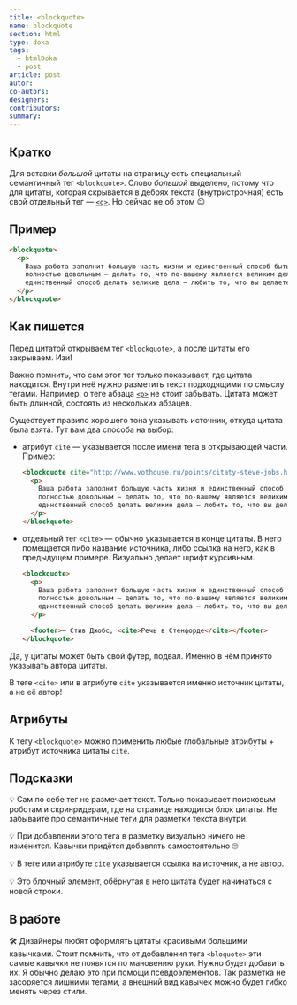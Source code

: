 ```yaml
---
title: <blockquote>
name: blockquote
section: html
type: doka
tags:
  - htmlDoka
  - post
article: post
autor:
co-autors:
designers:
contributors:
summary:
---
```


## Кратко

Для вставки _большой_ цитаты на страницу есть специальный семантичный тег `<blockquote>`. Слово _большой_ выделено, потому что для цитаты, которая скрывается в дебрях текста (внутристрочная) есть свой отдельный тег — [`<q>`](../q). Но сейчас не об этом 😉

## Пример

```html
<blockquote>
  <p>
    Ваша работа заполнит большую часть жизни и единственный способ быть
    полностью довольным – делать то, что по-вашему является великим делом. И
    единственный способ делать великие дела – любить то, что вы делаете.
  </p>
</blockquote>
```

## Как пишется

Перед цитатой открываем тег `<blockquote>`, а после цитаты его закрываем. Изи!

Важно помнить, что сам этот тег только показывает, где цитата находится. Внутри неё нужно разметить текст подходящими по смыслу тегами. Например, о теге абзаца [`<p>`](../p) не стоит забывать. Цитата может быть длинной, состоять из нескольких абзацев.

Существует правило хорошего тона указывать источник, откуда цитата была взята. Тут вам два способа на выбор:

- атрибут `cite` — указывается после имени тега в открывающей части. Пример:

  ```html
  <blockquote cite="http://www.vothouse.ru/points/citaty-steve-jobs.html">
    <p>
      Ваша работа заполнит большую часть жизни и единственный способ быть
      полностью довольным – делать то, что по-вашему является великим делом. И
      единственный способ делать великие дела – любить то, что вы делаете.
    </p>
  </blockquote>
  ```

- отдельный тег `<cite>` — обычно указывается в конце цитаты. В него помещается либо название источника, либо ссылка на него, как в предыдущем примере. Визуально делает шрифт курсивным.

  ```html
  <blockquote>
    <p>
      Ваша работа заполнит большую часть жизни и единственный способ быть
      полностью довольным – делать то, что по-вашему является великим делом. И
      единственный способ делать великие дела – любить то, что вы делаете.
    </p>

    <footer>— Стив Джобс, <cite>Речь в Стенфорде</cite></footer>
  </blockquote>
  ```

Да, у цитаты может быть свой футер, подвал. Именно в нём принято указывать автора цитаты.

В теге `<cite>` или в атрибуте `cite` указывается именно источник цитаты, а не её автор!

## Атрибуты

К тегу `<blockquote>` можно применить любые глобальные атрибуты + атрибут источника цитаты `cite`.

## Подсказки

💡 Сам по себе тег не размечает текст. Только показывает поисковым роботам и скринридерам, где на странице находится блок цитаты. Не забывайте про семантичные теги для разметки текста внутри.

💡 При добавлении этого тега в разметку визуально ничего не изменится. Кавычки придётся добавлять самостоятельно 🙄

💡 В теге или атрибуте `cite` указывается ссылка на источник, а не автор.

💡 Это блочный элемент, обёрнутая в него цитата будет начинаться с новой строки.

## В работе

🛠 Дизайнеры любят оформлять цитаты красивыми большими кавычками. Стоит помнить, что от добавления тега `<bloquote>` эти самые кавычки не появятся по мановению руки. Нужно будет добавить их. Я обычно делаю это при помощи псевдоэлементов. Так разметка не засоряется лишними тегами, а внешний вид кавычек можно будет гибко менять через стили.
